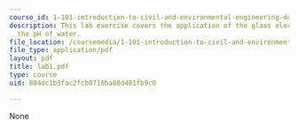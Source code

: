 ```yaml
---
course_id: 1-101-introduction-to-civil-and-environmental-engineering-design-i-fall-2005
description: This lab exercise covers the application of the glass electrode to measure
  the pH of water.
file_location: /coursemedia/1-101-introduction-to-civil-and-environmental-engineering-design-i-fall-2005/884dc1b5fac2fcb0716ba88d481fb9c0_lab1.pdf
file_type: application/pdf
layout: pdf
title: lab1.pdf
type: course
uid: 884dc1b5fac2fcb0716ba88d481fb9c0

---
```

None
